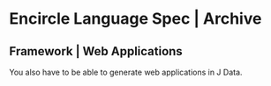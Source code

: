 ﻿Encircle Language Spec | Archive
================================

Framework | Web Applications
----------------------------

You also have to be able to generate web applications in J Data.